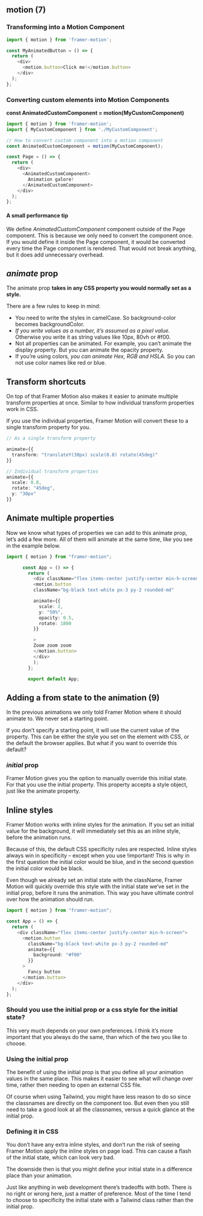 ## motion (7)

### Transforming into a Motion Component

```typescript
import { motion } from 'framer-motion';

const MyAnimatedButton = () => {
  return (
    <div>
      <motion.button>Click me!</motion.button>
    </div>
  );
};

```

### Converting custom elements into Motion Components

__const AnimatedCustomComponent = motion(MyCustomComponent)__

```typescript
import { motion } from 'framer-motion';
import { MyCustomComponent } from './MyCustomComponent';

// How to convert custom component into a motion component
const AnimatedCustomComponent = motion(MyCustomComponent);

const Page = () => {
  return (
    <div>
      <AnimatedCustomComponent>
        Animation galore!
      </AnimatedCustomComponent>
    </div>
  );
};
```

#### A small performance tip

We define _AnimatedCustomComponent_ component outside of the Page component. This is because we only need to convert the component once. If you would define it inside the Page component, it would be converted every time the Page component is rendered. That would not break anything, but it does add unnecessary overhead.

## _animate_ prop

The animate prop __takes in any CSS property you would normally set as a style.__ 

There are a few rules to keep in mind:

- You need to write the styles in camelCase. So background-color becomes backgroundColor.
- _If you write values as a number, it’s assumed as a pixel value._ Otherwise you write it as string values like 10px, 80vh or #f00.
- Not all properties can be animated. For example, you can’t animate the display property. But you can animate the opacity property.
- If you’re using colors, _you can animate Hex, RGB and HSLA._ So you can not use color names like red or blue.

## Transform shortcuts

On top of that Framer Motion also makes it easier to animate multiple transform properties at once. Similar to how individual transform properties work in CSS.

If you use the individual properties, Framer Motion will convert these to a single transform property for you.

```typescript
// As a single transform property

animate={{
  transform: "translateY(30px) scale(0.8) rotate(45deg)"
}}

// Individual transform properties
animate={{
  scale: 0.8,
  rotate: "45deg",
  y: "30px"
}}

```

## Animate multiple properties

Now we know what types of properties we can add to this animate prop, let’s add a few more. All of them will animate at the same time, like you see in the example below.

```typescript
import { motion } from "framer-motion";

      const App = () => {
        return (
          <div className="flex items-center justify-center min-h-screen">
          <motion.button
          className="bg-black text-white px-3 py-2 rounded-md"

          animate={{
            scale: 2,
            y: "50%",
            opacity: 0.5,
            rotate: 1800
          }}

          >
          Zoom zoom zoom
          </motion.button>
          </div>
          );
        };

        export default App;
```

## Adding a from state to the animation (9)

In the previous animations we only told Framer Motion where it should animate to. We never set a starting point.

If you don’t specify a starting point, it will use the current value of the property. This can be either the style you set on the element with CSS, or the default the browser applies. But what if you want to override this default?

### _initial_ prop

Framer Motion gives you the option to manually override this initial state. For that you use the initial property. This property accepts a style object, just like the animate property.

## Inline styles

Framer Motion works with inline styles for the animation. If you set an initial value for the background, it will immediately set this as an inline style, before the animation runs.

Because of this, the default CSS specificity rules are respected. Inline styles always win in specificity – except when you use !important! This is why in the first question the initial color would be blue, and in the second question the initial color would be black.

Even though we already set an initial state with the className, Framer Motion will quickly override this style with the initial state we’ve set in the initial prop, before it runs the animation. This way you have ultimate control over how the animation should run.

```typescript
import { motion } from "framer-motion";

const App = () => {
  return (
    <div className="flex items-center justify-center min-h-screen">
      <motion.button
        className="bg-black text-white px-3 py-2 rounded-md"
        animate={{
          background: "#f00"
        }}
      >
        Fancy button
      </motion.button>
    </div>
  );
}; 
```

### Should you use the initial prop or a css style for the initial state?

This very much depends on your own preferences. I think it’s more important that you always do the same, than which of the two you like to choose.

### Using the initial prop

The benefit of using the initial prop is that you define all your animation values in the same place. This makes it easier to see what will change over time, rather then needing to open an external CSS file.

Of course when using Tailwind, you might have less reason to do so since the classnames are directly on the component too. But even then you still need to take a good look at all the classnames, versus a quick glance at the initial prop.

### Defining it in CSS

You don’t have any extra inline styles, and don’t run the risk of seeing Framer Motion apply the inline styles on page load. This can cause a flash of the initial state, which can look very bad.

The downside then is that you might define your initial state in a difference place than your animation.

Just like anything in web development there’s tradeoffs with both. There is no right or wrong here, just a matter of preference. Most of the time I tend to choose to specificity the initial state with a Tailwind class rather than the initial prop.

```typescript
```

```typescript
```

```typescript
```
```typescript
```

```typescript
```

```typescript
```

```typescript
```
